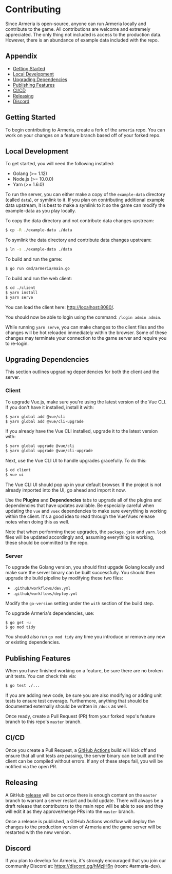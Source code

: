 # Contributing

Since Armeria is open-source, anyone can run Armeria locally and contribute to
the game. All contributions are welcome and extremely appreciated. The only
thing not included is access to the production data. However, there is an
abundance of example data included with the repo.

## Appendix

* [Getting Started](#getting-started)
* [Local Development](#local-development)
* [Upgrading Dependencies](#upgrading-dependencies)
* [Publishing Features](#publishing-features)
* [CI/CD](#cicd)
* [Releasing](#releasing)
* [Discord](#discord)

## Getting Started

To begin contributing to Armeria, create a fork of the `armeria` repo. You can
work on your changes on a feature branch based off of your forked repo.

## Local Development

To get started, you will need the following installed:

* Golang (>= 1.12)
* Node.js (>= 10.0.0)
* Yarn (>= 1.6.0)

To run the server, you can either make  a copy of the `example-data` directory
(called `data`), or symlink to it. If you plan on contributing additional
example data upstream, it is best to make a symlink to it so the game can modify
the example-data as you play locally.

To copy the data directory and not contribute data changes upstream:

```bash
$ cp -R ./example-data ./data
```

To symlink the data directory and contribute data changes upstream:

```bash
$ ln -s ./example-data ./data
```

To build and run the game:

```bash
$ go run cmd/armeria/main.go
```

To build and run the web client:

```bash
$ cd ./client
$ yarn install
$ yarn serve
```

You can load the client here: [http://localhost:8080/](http://localhost:8080/).

You should now be able to login using the command: `/login admin admin`.

While running `yarn serve`, you can make changes to the client files and the
changes will be hot reloaded immediately within the browser. Some of these
changes may terminate your connection to the game server and require you to
re-login.

## Upgrading Dependencies

This section outlines upgrading dependencies for both the client and the server.

### Client

To upgrade Vue.js, make sure you're using the latest version of the Vue CLI. If
you don't have it installed, install it with:

```bash
$ yarn global add @vue/cli
$ yarn global add @vue/cli-upgrade
```

If you already have the Vue CLI installed, upgrade it to the latest version
with:

```bash
$ yarn global upgrade @vue/cli
$ yarn global upgrade @vue/cli-upgrade
```

Next, use the Vue CLI UI to handle upgrades gracefully. To do this:

```bash
$ cd client
$ vue ui
```

The Vue CLI UI should pop up in your default browser. If the project is not
already imported into the UI, go ahead and import it now.

Use the **Plugins** and **Dependencies** tabs to upgrade all of the plugins and
dependencies that have updates available. Be especially careful when updating
the `vue` and `vuex` dependencies to make sure everything is working within the
client. It's a good idea to read through the Vue/Vuex release notes when doing
this as well.

Note that when performing these upgrades, the `package.json` and `yarn.lock`
files will be updated accordingly and, assuming everything is working, these
should be committed to the repo.

### Server

To upgrade the Golang version, you should first upgade Golang locally and make
sure the server binary can be built successfully. You should then upgrade the
build pipeline by modifying these two files:

* `.github/workflows/dev.yml`
* `.github/workflows/deploy.yml`

Modify the `go-version` setting under the `with` section of the build step.

To upgrade Armeria's dependencies, use:

```
$ go get -u
$ go mod tidy
```

You should also run `go mod tidy` any time you introduce or remove any new or
existing dependencies.

## Publishing Features

When you have finished working on a feature, be sure there are no broken unit
tests. You can check this via:

```bash
$ go test ./...
```

If you are adding new code, be sure you are also modifying or adding unit tests
to ensure test coverage. Furthermore, anything that should be documented
externally should be written in `/docs` as well.

Once ready, create a Pull Request (PR) from your forked repo's feature branch to
this repo's `master` branch.

## CI/CD

Once you create a Pull Request, a [GitHub
Actions](https://github.com/heyitsmdr/armeria/actions) build will kick off and
ensure that all unit tests are passing, the server binary can be built and the
client can be compiled without errors. If any of these steps fail, you will be
notified via the open PR.

## Releasing

A GitHub [release](https://github.com/heyitsmdr/armeria/releases) will be cut
once there is enough content on the `master` branch to warrant a server restart
and build update. There will always be a draft release that contributors to the
main repo will be able to see and they will edit it as they approve/merge PRs
into the `master` branch.

Once a release is published, a GitHub Actions workflow will deploy the changes
to the production version of Armeria and the game server will be restarted with
the new version.

## Discord

If you plan to develop for Armeria, it's strongly encouraged that you join our
community Discord at: https://discord.gg/hMzjH6n (room: #armeria-dev).